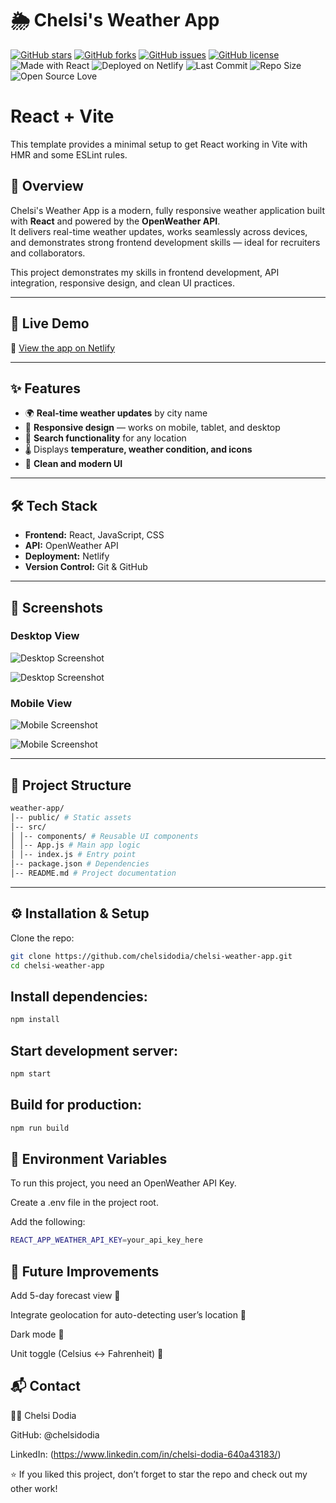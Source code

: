 # 🌦️ Chelsi's Weather App

[![GitHub stars](https://img.shields.io/github/stars/chelsidodia/chelsi-weather-app?style=social)](https://github.com/chelsidodia/chelsi-weather-app/stargazers)
[![GitHub forks](https://img.shields.io/github/forks/chelsidodia/chelsi-weather-app?style=social)](https://github.com/chelsidodia/chelsi-weather-app/network/members)
[![GitHub issues](https://img.shields.io/github/issues/chelsidodia/chelsi-weather-app)](https://github.com/chelsidodia/chelsi-weather-app/issues)
[![GitHub license](https://img.shields.io/github/license/Chelsidodia/chelsi-weather-app)](https://github.com/Chelsidodia/chelsi-weather-app/blob/master/LICENSE)
![Made with React](https://img.shields.io/badge/Made%20with-React-blue)
![Deployed on Netlify](https://img.shields.io/badge/Deployed%20on-Netlify-brightgreen)
![Last Commit](https://img.shields.io/github/last-commit/chelsidodia/chelsi-weather-app)
![Repo Size](https://img.shields.io/github/repo-size/chelsidodia/chelsi-weather-app)
![Open Source Love](https://badges.frapsoft.com/os/v1/open-source.svg?v=103)

# React + Vite

This template provides a minimal setup to get React working in Vite with HMR and some ESLint rules.

## 🌟 Overview

Chelsi's Weather App is a modern, fully responsive weather application built with **React** and powered by the **OpenWeather API**.  
It delivers real-time weather updates, works seamlessly across devices, and demonstrates strong frontend development skills — ideal for recruiters and collaborators.

This project demonstrates my skills in frontend development, API integration, responsive design, and clean UI practices.

---

## 🚀 Live Demo
🔗 [View the app on Netlify](https://your-netlify-link.netlify.app)  

---


## ✨ Features
- 🌍 **Real-time weather updates** by city name
- 📱 **Responsive design** — works on mobile, tablet, and desktop
- 🔎 **Search functionality** for any location
- 🌡️ Displays **temperature, weather condition, and icons**
- 🎨 **Clean and modern UI**

---

## 🛠️ Tech Stack
- **Frontend:** React, JavaScript, CSS  
- **API:** OpenWeather API  
- **Deployment:** Netlify  
- **Version Control:** Git & GitHub  

---

## 📸 Screenshots

### Desktop View
![Desktop Screenshot](<public/screenshots/Screenshot 2025-09-25 221931.png>)

![Desktop Screenshot](<public/screenshots/Screenshot 2025-09-25 221916.png>)



### Mobile View
![Mobile Screenshot](<public/screenshots/Screenshot 2025-09-25 222253.png>)

![Mobile Screenshot](<public/screenshots/Screenshot 2025-09-25 222310.png>)

---

## 📂 Project Structure

```bash
weather-app/
│-- public/ # Static assets
│-- src/
│ │-- components/ # Reusable UI components
│ │-- App.js # Main app logic
│ │-- index.js # Entry point
│-- package.json # Dependencies
│-- README.md # Project documentation
```

---

## ⚙️ Installation & Setup

Clone the repo:
```bash
git clone https://github.com/chelsidodia/chelsi-weather-app.git
cd chelsi-weather-app
```

## Install dependencies:
```bash
npm install
```


## Start development server:

```bash
npm start
```

## Build for production:

```bash
npm run build
```


## 🔑 Environment Variables

To run this project, you need an OpenWeather API Key.

Create a .env file in the project root.

Add the following:

```bash
REACT_APP_WEATHER_API_KEY=your_api_key_here
```

## 🌟 Future Improvements

Add 5-day forecast view 📅

Integrate geolocation for auto-detecting user’s location 📍

Dark mode 🌙

Unit toggle (Celsius ↔ Fahrenheit) 🔄


## 📬 Contact

👩‍💻 Chelsi Dodia

GitHub: @chelsidodia

LinkedIn: (https://www.linkedin.com/in/chelsi-dodia-640a43183/)


⭐ If you liked this project, don’t forget to star the repo and check out my other work!
